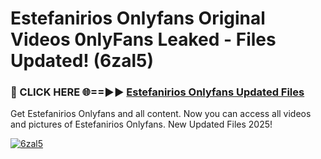 # Estefanirios Onlyfans Original Videos 0nlyFans Leaked - Files Updated! (6zal5)

<h3>🔴 CLICK HERE 🌐==►► <a href="https://tinyurl.com/ehrbuxhb" rel="nofollow">Estefanirios Onlyfans Updated Files</a></h3>

Get Estefanirios Onlyfans and all content. Now you can access all videos and pictures of Estefanirios Onlyfans. New Updated Files 2025!

[![6zal5](https://i.imgur.com/lVYEuWS.gif)](https://tinyurl.com/ehrbuxhb)
